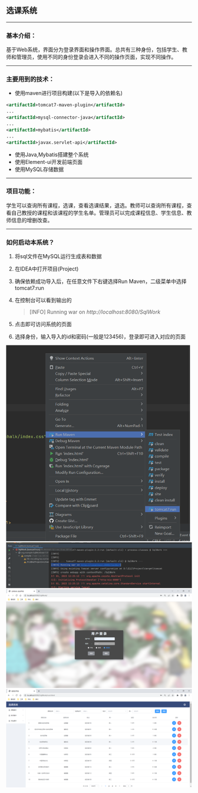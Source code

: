 ## 选课系统

------

### 基本介绍：

基于Web系统，界面分为登录界面和操作界面。总共有三种身份，包括学生、教师和管理员，使用不同的身份登录会进入不同的操作页面，实现不同操作。

------

### 主要用到的技术：

- 使用maven进行项目构建(以下是导入的依赖名)

```xml
<artifactId>tomcat7-maven-plugin</artifactId>
...
<artifactId>mysql-connector-java</artifactId>
...
<artifactId>mybatis</artifactId>
...
<artifactId>javax.servlet-api</artifactId>
```

- 使用Java,Mybatis搭建整个系统
- 使用Element-ui开发前端页面
- 使用MySQL存储数据

------

### 项目功能：

学生可以查询所有课程，选课，查看选课结果，退选。教师可以查询所有课程，查看自己教授的课程和该课程的学生名单。管理员可以完成课程信息、学生信息、教师信息的增删改查。

------

### 如何启动本系统？

1. 将sql文件在MySQL运行生成表和数据

2. 在IDEA中打开项目(Project)

3. 确保依赖成功导入后，在任意文件下右键选择Run Maven，二级菜单中选择tomcat7:run

4. 在控制台可以看到输出的

   > [INFO] Running war on *http://localhost:8080/SqlWork*

5. 点击即可访问系统的页面

6. 选择身份，输入导入的id和密码(一般是123456)，登录即可进入对应的页面





<img src="img.png" style="zoom:65%;" />

<img src="img2.png" style="zoom:70%;" />

<img src="img3.png" style="zoom:70%;" />

<img src="img4.png" style="zoom:70%;" />

